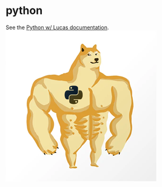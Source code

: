 # python

See the [Python w/ Lucas documentation](https://rodolphebarbanneau.github.io/python/).
![Doge Python](./docs/assets/doge.png)

